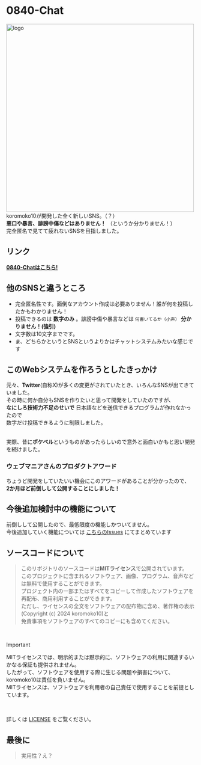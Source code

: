 # 0840-Chat
<img src="https://github.com/koromoko10/0840-Chat/blob/main/assets/logo/0840%20Chat%20logo-high%5Byoko%5D.png?raw=true" title="logo" height="500px" weight="500px"><br>
koromoko10が開発した全く新しいSNS。（？）<br>
 **悪口や暴言、誹謗中傷などはありません！** （というか分かりません！）<br>
完全匿名で見てて疲れないSNSを目指しました。<br>

## リンク
**[0840-Chatはこちら!](https://koromoko10.github.io/0840/)**

## 他のSNSと違うところ
* 完全匿名性です。面倒なアカウント作成は必要ありません！誰が何を投稿したかもわかりません！
* 投稿できるのは **数字のみ** 。誹謗中傷や暴言などは `何書いてるか（小声）` **分かりません！(強引)**
* 文字数は10文字までです。
* ま、どちらかというとSNSというよりかはチャットシステムみたいな感じです

## このWebシステムを作ろうとしたきっかけ
元々、**Twitter**(自称X)が多くの変更がされていたとき、いろんなSNSが出てきていました。<br>
その時に何か自分もSNSを作りたいと思って開発をしていたのですが、<br>
**なにしろ技術力不足のせいで** 日本語などを送信できるプログラムが作れなかったので<br>
数字だけ投稿できるように制限しました。<br><br>

実際、昔に**ポケベル**というものがあったらしいので意外と面白いかもと思い開発を続けました。<br>

### ウェブマニアさんのプロダクトアワード
ちょうど開発をしていたいい機会にこのアワードがあることが分かったので、<br>
**2か月ほど前倒しして公開することにしました！**

## 今後追加検討中の機能について
前倒しして公開したので、最低限度の機能しかついてません。<br>
今後追加していく機能については [こちらのIssues](https://github.com/koromoko10/0840-Chat/issues/1) にてまとめています

## ソースコードについて

> このリポジトリのソースコードは**MITライセンス**で公開されています。<br>
> このプロジェクトに含まれるソフトウェア、画像、プログラム、音声などは無料で使用することができます。<br>
> プロジェクト内の一部またはすべてをコピーして作成したソフトウェアを再配布、商用利用することができます。<br>
> ただし、ライセンスの全文をソフトウェアの配布物に含め、著作権の表示(Copyright (c) 2024 koromoko10)と<br>
> 免責事項をソフトウェアのすべてのコピーにも含めてください。<br>

<br>

> [!IMPORTANT]
> MITライセンスでは、明示的または黙示的に、ソフトウェアの利用に関連するいかなる保証も提供されません。<br>
> したがって、ソフトウェアを使用する際に生じる問題や損害について、koromoko10は責任を負いません。<br>
> MITライセンスは、ソフトウェアを利用者の自己責任で使用することを前提としています。<br>

<br>

詳しくは [LICENSE](https://github.com/koromoko10/0840-Chat/blob/main/LICENSE) をご覧ください。<br>


## 最後に 

> 実用性？え？
